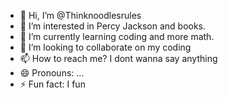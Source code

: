 - 👋 Hi, I’m @Thinknoodlesrules
- 👀 I’m interested in Percy Jackson and books.
- 🌱 I’m currently learning coding and more math.
- 💞️ I’m looking to collaborate on my coding
- 📫 How to reach me? I dont wanna say anything
- 😄 Pronouns: ...
- ⚡ Fun fact: I fun

<!---
Thinknoodlesrules/Thinknoodlesrules is a ✨ special ✨ repository because its `README.md` (this file) appears on your GitHub profile.
You can click the Preview link to take a look at your changes.
--->
